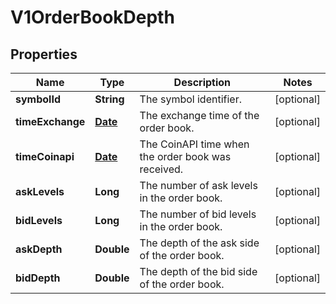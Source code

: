 

# V1OrderBookDepth

## Properties

Name | Type | Description | Notes
------------ | ------------- | ------------- | -------------
**symbolId** | **String** | The symbol identifier. |  [optional]
**timeExchange** | [**Date**](Date.md) | The exchange time of the order book. |  [optional]
**timeCoinapi** | [**Date**](Date.md) | The CoinAPI time when the order book was received. |  [optional]
**askLevels** | **Long** | The number of ask levels in the order book. |  [optional]
**bidLevels** | **Long** | The number of bid levels in the order book. |  [optional]
**askDepth** | **Double** | The depth of the ask side of the order book. |  [optional]
**bidDepth** | **Double** | The depth of the bid side of the order book. |  [optional]




